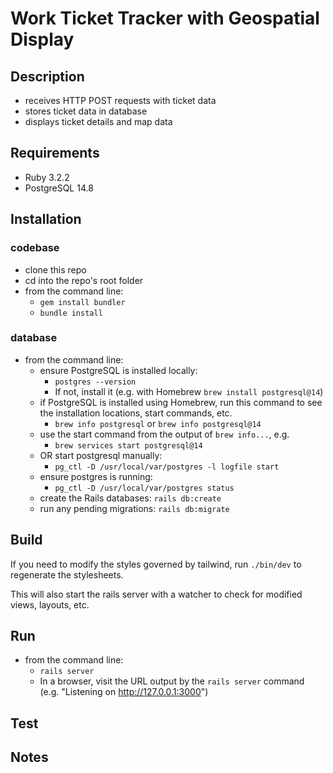 # Work Ticket Tracker with Geospatial Display

## Description
* receives HTTP POST requests with ticket data
* stores ticket data in database
* displays ticket details and map data

## Requirements
* Ruby 3.2.2
* PostgreSQL 14.8

## Installation
### codebase
* clone this repo
* cd into the repo's root folder
* from the command line:
  * `gem install bundler`
  * `bundle install`
### database
* from the command line:
  * ensure PostgreSQL is installed locally:
    * `postgres --version`
    * If not, install it (e.g. with Homebrew `brew install postgresql@14`)
  * if PostgreSQL is installed using Homebrew, run this command to see the installation
locations, start commands, etc.
    * `brew info postgresql` or `brew info postgresql@14`
  * use the start command from the output of `brew info...`, e.g.
    * `brew services start postgresql@14`
  * OR start postgresql manually:
    * `pg_ctl -D /usr/local/var/postgres -l logfile start`
  * ensure postgres is running:
    * `pg_ctl -D /usr/local/var/postgres status`
  * create the Rails databases: `rails db:create`
  * run any pending migrations: `rails db:migrate`

## Build
If you need to modify the styles governed by tailwind, run `./bin/dev` to regenerate the stylesheets.

This will also start the rails server with a watcher to check for modified views, layouts, etc.

## Run
* from the command line:
  * `rails server`
  * In a browser, visit the URL output by the `rails server` command (e.g. "Listening on http://127.0.0.1:3000")

## Test


## Notes

